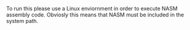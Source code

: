 To run this please use a Linux enviornment in order to execute NASM assembly code. Obviosly this means that NASM must be included in the system path.
